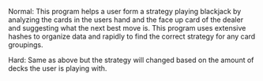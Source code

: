 Normal: This program helps a user form a strategy playing blackjack by analyzing the
cards in the users hand and the face up card of the dealer and suggesting what
the next best move is. This program uses extensive hashes to organize data and
rapidly to find the correct strategy for any card groupings.

Hard: Same as above but the strategy will changed based on the amount of decks
the user is playing with.
